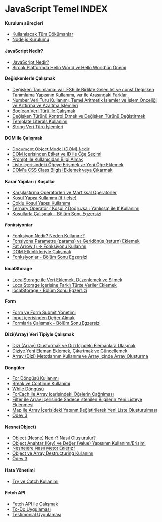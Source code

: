 # JavaScript Temel INDEX

#### Kurulum süreçleri ####
- [Kullanılacak Tüm Dökümanlar](kullanilacak-tum-dokumanlar/)
- [Node.js Kurulumu](node-kurulumu/)

#### JavaScript Nedir? ####
- [JavaScript Nedir?](javascript-nedir/)
- [Birçok Platformda Hello World ve Hello World'ün Önemi](helloworld/)

#### Değişkenlerle Çalışmak ####
- [Değişken Tanımlama: var, ES6 ile Birlikte Gelen let ve const Değişken Tanımlama Yapısının Kullanımı, var ile Arasındaki Farklar](degisken-tanimlama-var-es6-ile-birlikte-gelen-let-ve-const-degisken-tanimlama-yapisinin-kullanimi-var-ile-arasindaki-farklar/)
- [Number Veri Turu Kullanımı, Temel Aritmetik İşlemler ve İşlem Önceliği ve Arttırma ve Azaltma İşlemleri](number-veri-turu-kullanimi-temel-aritmetik-i̇slemler-ve-i̇slem-onceligi-ve-arttirma-ve-azaltma-i̇slemleri/)
- [Boolean Veri Türü İle Çalışmak](boolean-veri-turu-i̇le-calismak/)
- [Değişken Türünü Kontrol Etmek ve Değişken Türünü Değiştirmek](degisken-turunu-kontrol-etmek-ve-degisken-turunu-degistirmek/)
- [Template Literals Kullanımı](template-literals-kullanimi/)
- [String Veri Türü İşlemleri](string-veri-turu-i̇slemleri/)

#### DOM ile Çalışmak ####
- [Document Object Model (DOM) Nedir](document-object-model(dom)-nedir/)
- [DOM içerisinden Etiket ve ID ile Öğe Seçimi](dom-icerisinden-etiket-ve-id-ile-oge-secimi/)
- [Prompt ile Kullanıcıdan Bilgi Almak](prompt-ile-kullanicidan-bilgi-almak/)
- [Liste içerisindeki Öğeye Erişmek ve Yeni Öğe Eklemek](liste-icerisindeki-ogeye-erismek-ve-yeni-oge-eklemek/)
- [DOM'a CSS Class Bilgisi Eklemek veya Çıkarmak](dom'a-css-class-bilgisi-eklemek-veya-cikarmak/)

#### Karar Yapıları / Koşullar ####
- [Karşılaştırma Operatörleri ve Mantıksal Operatörler](karsilastirma-operatorleri-ve-mantiksal-operatorler/)
- [Koşul Yapısı Kullanımı (if / else)](kosul-yapisi-kullanimi-(if-else)/)
- [Çoklu Koşul Yapısı Kullanımı](coklu-kosul-yapisi-kullanimi/)
- [Ternary Operatör ( Koşul ? Doğruysa : Yanlışsa) ile If Kullanımı](ternary-operator-kosul-dogruysa-yanlissa-ile-if-kullanimi/)
- [Koşullarla Çalışmak - Bölüm Sonu Egzersizi](kosullarla-calismak-bolum-sonu-egzersizi/)

#### Fonksiyonlar ####
- [Fonksiyon Nedir? Neden Kullanırız?](fonksiyon-nedir-neden-kullaniriz/)
- [Fonsiyona Parametre (params) ve Geridönüş (return) Eklemek](fonsiyona-parametre(params)-ve-geridonus(return)-eklemek/)
- [Fat Arrow () => Fonksiyonu Kullanımı](fat-arrow-fonksiyonu-kullanimi/)
- [DOM Etkinlikleriyle Çalışmak](dom-etkinlikleriyle-calismak/)
- [Fonksiyonlar - Bölüm Sonu Egzersizi ](fonksiyonlar-bolum-sonu-egzersizi/)

#### localStorage ####
- [LocalStorage ile Veri Eklemek, Düzenlemek ve Silmek](localstorage-ile-veri-eklemek-duzenlemek-ve-silmek/)
- [LocalStorage içerisine Farklı Türde Veriler Eklemek](localstorage-icerisine-farkli-turde-veriler-eklemek/)
- [localStorage - Bölüm Sonu Egzersizi](localstorage-bolum-sonu-egzersizi/)

#### Form ####
- [Form ve Form Submit Yönetimi](form-ve-form-submit-yonetimi/)
- [Input içerisinden Değer Almak](input-icerisinden-deger-almak/)
- [Formlarla Çalışmak - Bölüm Sonu Egzersizi](formlarla-calismak-bolum-sonu-egzersizi/)

#### Dizi(Array) Veri Tipiyle Çalışmak ####
- [Dizi (Array) Oluşturmak ve Dizi İçindeki Elemanlara Ulaşmak](dizi(array)-olusturmak-ve-dizi-i̇cindeki-elemanlara-ulasmak/)
- [Diziye Yeni Eleman Eklemek, Çıkartmak ve Güncellemek](diziye-yeni-eleman-eklemek-cikartmak-ve-guncellemek/)
- [Array (Dizi) Metotlarının Kullanımı ve Array içinde Array Oluşturma](array(dizi)-metotlarinin-kullanimi-ve-array-icinde-array-olusturma/)

#### Döngüler ####
- [For Döngüsü Kullanımı](for-dongusu-kullanimi/)
- [Break ve Continue Kullanımı](break-ve-continue-kullanimi/)
- [While Döngüsü](while-dongusu/)
- [ForEach ile Array içerisindeki Öğelerin Çağrılması](foreach-ile-array-icerisindeki-ogelerin-cagrilmasi/)
- [Filter ile Array İçerisinde Sadece İstenilen Bilgilerin Yeni Listeye Eklenmesi](filter-ile-array-i̇cerisinde-sadece-i̇stenilen-bilgilerin-yeni-listeye-eklenmesi/)
- [Map ile Array İçerisideki Yapının Değiştirilerek Yeni Liste Oluşturulması](map-ile-array-i̇cerisideki-yapinin-degistirilerek-yeni-liste-olusturulmasi/)
- [Ödev 3](odev2/)

#### Nesne(Object) ####

- [Object (Nesne) Nedir? Nasıl Oluşturulur?](object(nesne)-nedir-nasil-olusturulur/)
- [Object Anahtar (Key) ve Değer (Value) Yapısının Kullanımı/Erişimi](object-anahtar(key)-ve-deger(value)-yapisinin-kullanimi-erisimi/)
- [Nesnelere Nasıl Metot Ekleriz?](nesnelere-nasil-metot-ekleriz/)
- [Object ve Array Destructuring Kullanımı](object-ve-array-destructuring-kullanimi/)
- [Ödev 3](odev3/)

#### Hata Yönetimi ####
- [Try ve Catch Kullanımı](try-ve-catch-kullanimi/)

#### Fetch API ####
- [Fetch API ile Çalışmak](fetch-api-ile-calismak/)
- [To-Do Uygulaması](todo-uygulamasi/)
- [Testimonial Uygulaması](testimonial-uygulamasi/)
